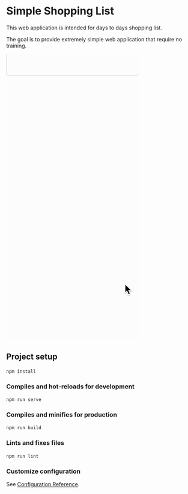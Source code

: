# Simple Shopping List
This web application is intended for days to days shopping list.

The goal is to provide extremely simple web application that require no training.

![Example](simple-shopping-list.gif)

## Project setup
```
npm install
```

### Compiles and hot-reloads for development
```
npm run serve
```

### Compiles and minifies for production
```
npm run build
```

### Lints and fixes files
```
npm run lint
```

### Customize configuration
See [Configuration Reference](https://cli.vuejs.org/config/).
